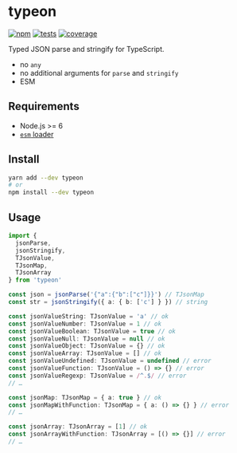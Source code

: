 # typeon

[![npm](https://img.shields.io/npm/v/typeon.svg?style=flat-square)](https://www.npmjs.com/package/typeon) [![tests](https://img.shields.io/travis/deepsweet/typeon/master.svg?label=tests&style=flat-square)](https://travis-ci.org/deepsweet/typeon) [![coverage](https://img.shields.io/codecov/c/github/deepsweet/typeon.svg?style=flat-square)](https://codecov.io/github/deepsweet/typeon)

Typed JSON parse and stringify for TypeScript.

* no `any`
* no additional arguments for `parse` and `stringify`
* ESM

## Requirements

* Node.js >= 6
* [`esm` loader](https://github.com/standard-things/esm)

## Install

```sh
yarn add --dev typeon
# or
npm install --dev typeon
```

## Usage

```ts
import {
  jsonParse,
  jsonStringify,
  TJsonValue,
  TJsonMap,
  TJsonArray
} from 'typeon'

const json = jsonParse('{"a":{"b":["c"]}}') // TJsonMap
const str = jsonStringify({ a: { b: ['c'] } }) // string

const jsonValueString: TJsonValue = 'a' // ok
const jsonValueNumber: TJsonValue = 1 // ok
const jsonValueBoolean: TJsonValue = true // ok
const jsonValueNull: TJsonValue = null // ok
const jsonValueObject: TJsonValue = {} // ok
const jsonValueArray: TJsonValue = [] // ok
const jsonValueUndefined: TJsonValue = undefined // error
const jsonValueFunction: TJsonValue = () => {} // error
const jsonValueRegexp: TJsonValue = /^.$/ // error
// …

const jsonMap: TJsonMap = { a: true } // ok
const jsonMapWithFunction: TJsonMap = { a: () => {} } // error
// …

const jsonArray: TJsonArray = [1] // ok
const jsonArrayWithFunction: TJsonArray = [() => {}] // error
// …
```
